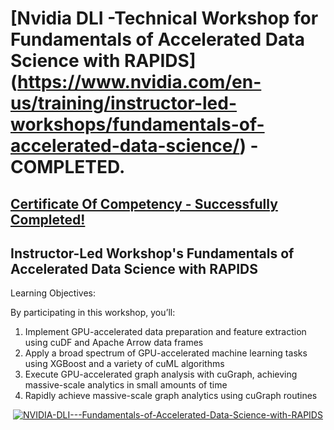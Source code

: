 # [Nvidia DLI -Technical Workshop for Fundamentals of Accelerated Data Science with RAPIDS] (https://www.nvidia.com/en-us/training/instructor-led-workshops/fundamentals-of-accelerated-data-science/) - COMPLETED.
## [Certificate Of Competency - Successfully Completed!](https://learn.next.courses.nvidia.com/certificates/57ca45fb64524175b574af4fafa21e11)

## Instructor-Led Workshop's Fundamentals of Accelerated Data Science with RAPIDS

Learning Objectives:

By participating in this workshop, you’ll:

1. Implement GPU-accelerated data preparation and feature extraction using cuDF and Apache Arrow data frames
2. Apply a broad spectrum of GPU-accelerated machine learning tasks using XGBoost and a variety of cuML algorithms
3. Execute GPU-accelerated graph analysis with cuGraph, achieving massive-scale analytics in small amounts of time
4. Rapidly achieve massive-scale graph analytics using cuGraph routines

<p style="text-align:center">
    <a href="https://learn.next.courses.nvidia.com/certificates/57ca45fb64524175b574af4fafa21e11" target="_blank">
    <img src="https://github.com/erwinpasia/NVIDIA-DLI-Technical-Workshop-for-Fundamentals-of-Accelerated-Data-Science-with-RAPIDS/blob/main/images/Fundamentals_Of_Accelerated_Data_Science_with_RAPIDS.png" alt="NVIDIA-DLI---Fundamentals-of-Accelerated-Data-Science-with-RAPIDS"  />
    </a>
</p>
